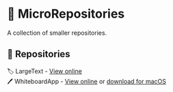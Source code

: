 # 🔢 MicroRepositories
A collection of smaller repositories.
## 📄 Repositories
🏷️ LargeText - [View online](https://itsfoxdev.github.io/MicroRepositories/LargeText/)<br>
🖊️ WhiteboardApp - [View online](https://itsfoxdev.github.io/MicroRepositories/LargeText/) or [download for macOS](https://github.com/ItsFoxDev/MicroRepositories/raw/main/WhiteboardApp/appfiles/Whiteboard.zip)
